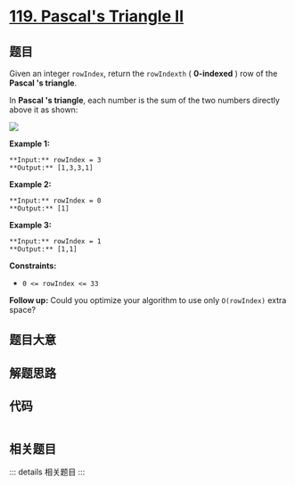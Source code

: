 # [119. Pascal's Triangle II](https://leetcode.com/problems/pascals-triangle-ii)

## 题目

Given an integer `rowIndex`, return the `rowIndexth` ( **0-indexed** ) row of
the **Pascal 's triangle**.

In **Pascal 's triangle**, each number is the sum of the two numbers directly
above it as shown:

![](https://upload.wikimedia.org/wikipedia/commons/0/0d/PascalTriangleAnimated2.gif)



**Example 1:**

    
    
    **Input:** rowIndex = 3
    **Output:** [1,3,3,1]
    

**Example 2:**

    
    
    **Input:** rowIndex = 0
    **Output:** [1]
    

**Example 3:**

    
    
    **Input:** rowIndex = 1
    **Output:** [1,1]
    



**Constraints:**

  * `0 <= rowIndex <= 33`



**Follow up:** Could you optimize your algorithm to use only `O(rowIndex)`
extra space?


## 题目大意

## 解题思路

## 代码

```javascript

```

## 相关题目

::: details 相关题目
:::
